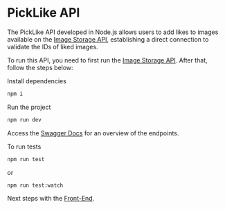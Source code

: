 # PickLike API

The PickLike API developed in Node.js allows users to add likes to images available on the [Image Storage API](https://github.com/guirdy/pic-like/tree/master/ImageStorageAPI), establishing a direct connection to validate the IDs of liked images.

To run this API, you need to first run the [Image Storage API](https://github.com/guirdy/pic-like/tree/master/ImageStorageAPI). After that, follow the steps below:

Install dependencies
```bash
npm i
```

Run the project
```bash
npm run dev
```

Access the [Swagger Docs](http://localhost:3333/doc) for an overview of the endpoints.

To run tests

```bash
npm run test
```

or

```bash
npm run test:watch
```

Next steps with the [Front-End](https://github.com/guirdy/pic-like/tree/master/piclike-front).
